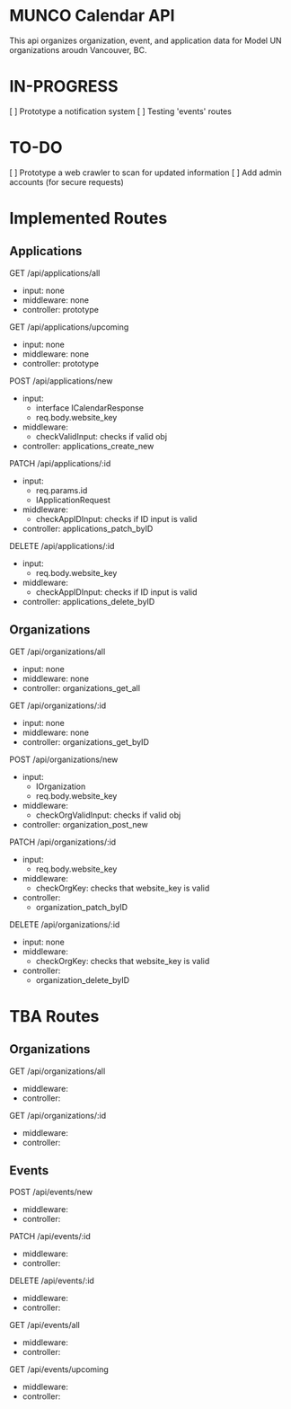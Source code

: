 # MUNCO Calendar API
This api organizes organization, event, and application data for Model UN organizations aroudn Vancouver, BC. 

# IN-PROGRESS
[ ] Prototype a notification system
[ ] Testing 'events' routes

# TO-DO
[ ] Prototype a web crawler to scan for updated information
[ ] Add admin accounts (for secure requests)


# Implemented Routes
## Applications
GET /api/applications/all
- input: none
- middleware: none
- controller: prototype

GET /api/applications/upcoming
- input: none
- middleware: none
- controller: prototype

POST /api/applications/new
- input: 
    - interface ICalendarResponse
    - req.body.website_key
- middleware: 
    - checkValidInput: checks if valid obj
- controller: applications_create_new

PATCH /api/applications/:id
- input:
    - req.params.id
    - IApplicationRequest
- middleware: 
    - checkAppIDInput: checks if ID input is valid
- controller: applications_patch_byID

DELETE /api/applications/:id
- input: 
    - req.body.website_key
- middleware: 
    - checkAppIDInput: checks if ID input is valid
- controller: applications_delete_byID


## Organizations
GET /api/organizations/all
- input: none
- middleware: none
- controller: organizations_get_all

GET /api/organizations/:id
- input: none
- middleware: none
- controller: organizations_get_byID

POST /api/organizations/new
- input:
    - IOrganization
    - req.body.website_key
- middleware: 
    - checkOrgValidInput: checks if valid obj
- controller: organization_post_new

PATCH /api/organizations/:id
- input:
    - req.body.website_key
- middleware: 
    - checkOrgKey: checks that website_key is valid
- controller: 
    - organization_patch_byID

DELETE /api/organizations/:id
- input: none
- middleware: 
    - checkOrgKey: checks that website_key is valid
- controller: 
    - organization_delete_byID


# TBA Routes
## Organizations
GET /api/organizations/all
- middleware:
- controller: 

GET /api/organizations/:id
- middleware: 
- controller: 


## Events
POST /api/events/new
- middleware: 
- controller: 

PATCH /api/events/:id
- middleware: 
- controller: 

DELETE /api/events/:id
- middleware: 
- controller: 

GET /api/events/all
- middleware: 
- controller: 

GET /api/events/upcoming
- middleware: 
- controller: 
